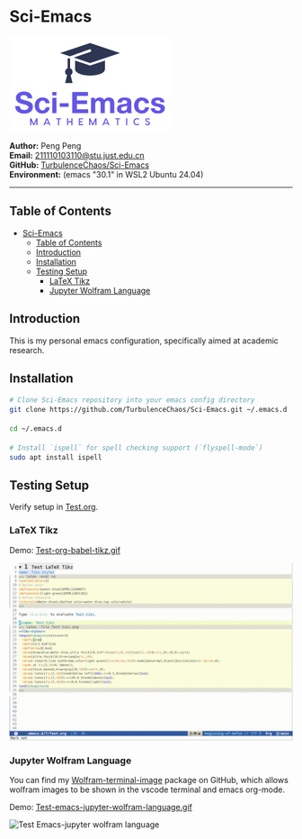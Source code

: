 # Sci-Emacs
![Sci-Emacs](Sci-Emacs.png)

**Author:** Peng Peng  \
**Email:** [211110103110@stu.just.edu.cn](mailto:211110103110@stu.just.edu.cn)  \
**GitHub:** [TurbulenceChaos/Sci-Emacs](https://github.com/TurbulenceChaos/Sci-Emacs) \
**Environment:** (emacs "30.1" in WSL2 Ubuntu 24.04)

---
## Table of Contents
- [Sci-Emacs](#sci-emacs)
  - [Table of Contents](#table-of-contents)
  - [Introduction](#introduction)
  - [Installation](#installation)
  - [Testing Setup](#testing-setup)
    - [LaTeX Tikz](#latex-tikz)
    - [Jupyter Wolfram Language](#jupyter-wolfram-language)

## Introduction
This is my personal emacs configuration, specifically aimed at academic research.

## Installation
```bash
# Clone Sci-Emacs repository into your emacs config directory
git clone https://github.com/TurbulenceChaos/Sci-Emacs.git ~/.emacs.d

cd ~/.emacs.d

# Install `ispell` for spell checking support (`flyspell-mode`)
sudo apt install ispell
```

## Testing Setup
Verify setup in [Test.org](Test/Test.org).

### LaTeX Tikz
Demo: [Test-org-babel-tikz.gif](Test/Test-org-babel-tikz.gif) 

![Test Org-babel-Tikz](Test/Test-org-babel-tikz.gif)

### Jupyter Wolfram Language
You can find my [Wolfram-terminal-image](https://github.com/TurbulenceChaos/Wolfram-terminal-image) package on GitHub, which allows wolfram images to be shown in the vscode terminal and emacs org-mode.

Demo: [Test-emacs-jupyter-wolfram-language.gif](Test/Test-emacs-jupyter-wolfram-language.gif)

![Test Emacs-jupyter wolfram language](Test/Test-emacs-jupyter-wolfram-language.gif)

